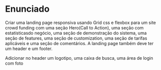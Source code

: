 # Enunciado
Criar uma landing page responsiva usando Grid css e flexbox para um site crowd funding com uma seção Hero(Call to Action), uma seção com estatísticasdo negócio, uma seção de demonstração do sistema, uma seção de features, uma seção de customization, uma seção de tarifas aplicáveis e uma seção de comentários. A landing page também deve ter um header e um footer.

Adicionar no header um logotipo, uma caixa de busca, uma área de login com foto

